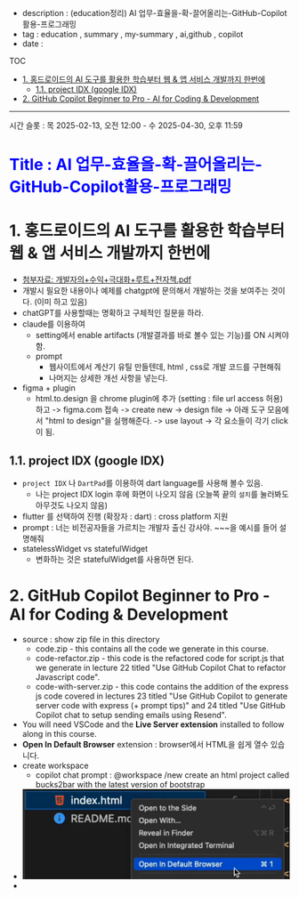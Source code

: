 - description : (education정리) AI 업무-효율을-확-끌어올리는-GitHub-Copilot활용-프로그래밍
- tag : education , summary , my-summary , ai,github , copilot
- date : 

TOC
- [1. 홍드로이드의 AI 도구를 활용한 학습부터 웹 \& 앱 서비스 개발까지 한번에](#1-홍드로이드의-ai-도구를-활용한-학습부터-웹--앱-서비스-개발까지-한번에)
  - [1.1. project IDX (google IDX)](#11-project-idx-google-idx)
- [2. GitHub Copilot Beginner to Pro - AI for Coding \& Development](#2-github-copilot-beginner-to-pro---ai-for-coding--development)


-------

시간 슬롯 : 목 2025-02-13, 오전 12:00 - 수 2025-04-30, 오후 11:59

<H1><p style="color:blue;">Title : AI 업무-효율을-확-끌어올리는-GitHub-Copilot활용-프로그래밍</p></H1>

# 1. 홍드로이드의 AI 도구를 활용한 학습부터 웹 & 앱 서비스 개발까지 한번에
- [첨부자료: 개발자의+수익+극대화+루트+전자책.pdf](./개발자의+수익+극대화+루트+전자책.pdf)
- 개발시 필요한 내용이나 예제를 chatgpt에 문의해서 개발하는 것을 보여주는 것이다. (이미 하고 있음)
- chatGPT를 사용할때는 명확하고 구체적인 질문을 하라.
- claude를 이용하여 
  - setting에서 enable artifacts (개발결과를 바로 볼수 있는  기능)를 ON 시켜야함.
  - prompt
    - 웹사이트에서 계산기 유틸 만들텐데, html , css로 개발 코드를 구현해줘
    - 나머지는 상세한 개선 사항을 넣는다.
- figma + plugin
  - html.to.design 을 chrome plugin에 추가 (setting : file url access 허용) 하고 -> figma.com 접속 -> create new -> design file -> 아래 도구 모음에서 "html to design"을 실행해준다. -> use layout -> 각 요소들이 각기 click이 됨.

## 1.1. project IDX (google IDX)
- ```project IDX``` 나 ```DartPad```를 이용하여 dart language를 사용해 볼수 있음.
  - 나는 project IDX login 후에 화면이 나오지 않음 (오늘쪽 끝의 ```설치```를 눌러봐도 아무것도 나오지 않음)
- flutter 를 선택하여 진행 (확장자 : dart) : cross platform 지원
- prompt : 너는 비전공자들을 가르치는 개발자 출신 강사야.  ~~~을 예시를 들어 설명해줘
- statelessWidget vs statefulWidget
  - 변화하는 것은 statefulWidget를 사용하면 된다.

# 2. GitHub Copilot Beginner to Pro - AI for Coding & Development
- source : show zip file in this directory
  - code.zip - this contains all the code we generate in this course.
  - code-refactor.zip - this code is the refactored code for script.js that we generate in lecture 22 titled "Use GitHub Copilot Chat to refactor Javascript code".
  - code-with-server.zip - this code contains the addition of the express js code covered in lectures 23 titled "Use GitHub Copilot to generate server code with express (+ prompt tips)" and 24 titled "Use GitHub Copilot chat to setup sending emails using Resend".
- You will need VSCode and the **Live Server extension** installed to follow along in this course. 
- **Open In Default Browser** extension : browser에서 HTML을 쉽게 열수 있습니다.
- create workspace
  - copilot chat prompt : @workspace /new  create an html project called bucks2bar with the latest version of bootstrap
- ![open in default browser](image.png)
- 

